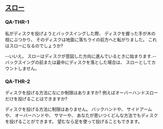 ## [スロー](80201)

### QA-THR-1
私がディスクを投げようとバックスイングした際、
ディスクを握った手が木の枝にぶつかり、
そのディスクは地面に落ちライの前方へと転がりました。
これはスローになるのでしょうか?

--いいえ。
スローはディスクが意図した方向に進んでいるときに始まります.--
バックスイングの前または最中にディスクを落とした場合は、
スローとしてカウントしません。

### QA-THR-2
ディスクを投げる方法になにか制限はありますか?
例えばオーバーハンドスローだけを投げることはできますか?

ディスクを投げる方法に制限はありません。
バックハンドや、
サイドアームや、
オーバーハンドや、
サマーや、
あなたが思いつくどんな方法でもディスクを投げることができます。
望むなら足を使って投げることもできます。
